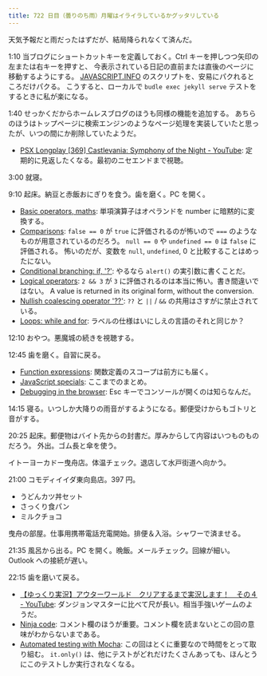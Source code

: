 ```yaml
---
title: 722 日目（曇りのち雨）月曜はイライラしているかグッタリしている
---
```


天気予報だと雨だったはずだが、結局降られなくて済んだ。

1:10 当ブログにショートカットキーを定義しておく。Ctrl キーを押しつつ矢印の左または右キーを押すと、
今表示されている日記の直前または直後のページに移動するようにする。
[JAVASCRIPT.INFO](https://javascript.info/) のスクリプトを、安易にパクれるところだけパクる。
こうすると、ローカルで `budle exec jekyll serve` テストをするときに私が楽になる。

1:40 せっかくだからホームレスブログのほうも同様の機能を追加する。
あちらのほうはトップページに検索エンジンのようなページ処理を実装していたと思ったが、いつの間にか削除していたようだ。

* [PSX Longplay [369] Castlevania: Symphony of the Night - YouTube](https://www.youtube.com/watch?v=5HnhPNS0rqM):
  定期的に見返したくなる。最初のニセエンドまで視聴。

3:00 就寝。

9:10 起床。納豆と赤飯おにぎりを食う。歯を磨く。PC を開く。

* [Basic operators, maths](https://javascript.info/operators):
  単項演算子はオペランドを number に暗黙的に変換する。
* [Comparisons](https://javascript.info/comparison):
  `false == 0` が `true` に評価されるのが怖いので `===` のようなものが用意されているのだろう。
  `null == 0` や `undefined == 0` は `false` に評価される。
  怖いのだが、変数を `null`, `undefined`, 0 と比較することはめったにない。
* [Conditional branching: if, '?'](https://javascript.info/ifelse):
  やるなら `alert()` の実引数に書くことだ。
* [Logical operators](https://javascript.info/logical-operators):
  `2 && 3` が `3` に評価されるのは本当に怖い。書き間違いではない。
  A value is returned in its original form, without the conversion.
* [Nullish coalescing operator '??'](https://javascript.info/nullish-coalescing-operator):
  `??` と `||` / `&&` の共用はさすがに禁止されている。
* [Loops: while and for](https://javascript.info/while-for):
  ラベルの仕様はいにしえの言語のそれと同じか？

12:10 おやつ。悪魔城の続きを視聴する。

12:45 歯を磨く。自習に戻る。

* [Function expressions](https://javascript.info/function-expressions):
  関数定義のスコープは前方にも届く。
* [JavaScript specials](https://javascript.info/javascript-specials):
  ここまでのまとめ。
* [Debugging in the browser](https://javascript.info/debugging-chrome):
  Esc キーでコンソールが開くのは知らなんだ。

14:15 寝る。いつしか大降りの雨音がするようになる。郵便受けからもゴトリと音がする。

20:25 起床。郵便物はバイト先からの封書だ。厚みからして内容はいつものものだろう。
外出。ゴム長と傘を使う。

イトーヨーカドー曳舟店。体温チェック。退店して水戸街道へ向かう。

21:00 コモディイイダ東向島店。397 円。

* うどんカツ丼セット
* さっくり食パン
* ミルクチョコ

曳舟の部屋。仕事用携帯電話充電開始。排便＆入浴。シャワーで済ませる。

21:35 風呂から出る。PC を開く。晩飯。メールチェック。回線が細い。
Outlook への接続が遅い。

22:15 歯を磨いて戻る。

* [【ゆっくり実況】アウターワールド　クリアするまで実況します！　その４ - YouTube](https://www.youtube.com/watch?v=05s8npuZIIo):
  ダンジョンマスターに比べて尺が長い。相当手強いゲームのようだ。
* [Ninja code](https://javascript.info/ninja-code):
  コメント欄のほうが重要。コメント欄を読まないとこの回の意味がわからないまである。
* [Automated testing with Mocha](https://javascript.info/testing-mocha):
  この回はとくに重要なので時間をとって取り組む。
  `it.only()` は、他にテストがどれだけたくさんあっても、ほんとうにこのテストしか実行されなくなる。
